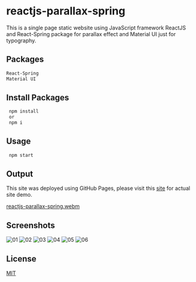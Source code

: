 # reactjs-parallax-spring

This is a single page static website using JavaScript framework ReactJS and React-Spring package for parallax effect and Material UI just for typography.

## Packages
```bash
React-Spring
Material UI
```

## Install Packages
```bash
 npm install
 or
 npm i
```

## Usage
```bash
 npm start
```


## Output

This site was deployed using GitHub Pages, please visit this [site](https://verge2015.github.io/reactjs-parallax-spring/) for actual site demo.

[reactjs-parallax-spring.webm](https://user-images.githubusercontent.com/16742524/181778671-686f5539-c8da-4dae-ab0a-e9a26a0731ca.webm)

## Screenshots
![01](https://user-images.githubusercontent.com/16742524/185594859-7e3ef40a-dc15-4f44-ac21-157b08414fb1.png)
![02](https://user-images.githubusercontent.com/16742524/185594860-8316f285-fd57-425e-8610-98eb3ce75609.png)
![03](https://user-images.githubusercontent.com/16742524/185594863-1272a7e5-1333-495b-a358-d27c75fb9853.png)
![04](https://user-images.githubusercontent.com/16742524/185594867-c6067684-4494-4a3b-8573-2b5165ce4139.png)
![05](https://user-images.githubusercontent.com/16742524/185594870-f0883ce4-fafb-4796-9d43-cf9f80624a1c.png)
![06](https://user-images.githubusercontent.com/16742524/185594847-29358725-34b3-4d34-9538-0b08de1d703c.png)




## License
[MIT](https://choosealicense.com/licenses/mit/)

